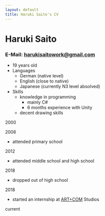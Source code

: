 ```yaml
---
layout: default
title: Haruki Saito's CV
---
```


# Haruki Saito

### E-Mail: harukisaitowork@gmail.com

* 19 years old
* Languages
    * German (native level)
    * English (close to native)
    * Japanese (currently N3 level absolved)
* Skills
    * knowledge in programming
        * mainly C#
        * 6 months experience with Unity
    * decent drawing skills

2000

2006
* attended primary school

2012
* attended middle school and high school

2018
* dropped out of high school

2018
* started an internship at [ART+COM](https://artcom.de/) Studios

current
